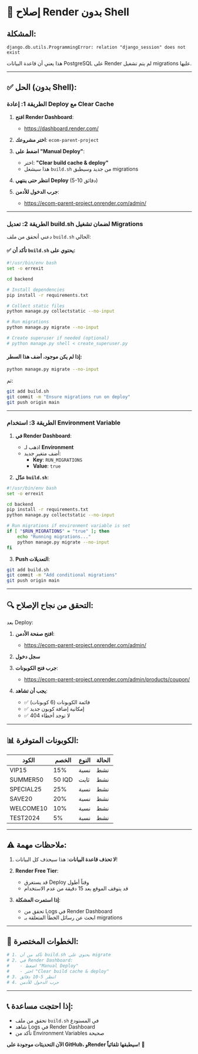 # 🔧 إصلاح Render بدون Shell

## المشكلة:
```
django.db.utils.ProgrammingError: relation "django_session" does not exist
```

هذا يعني أن قاعدة البيانات PostgreSQL على Render لم يتم تشغيل migrations عليها.

---

## ✅ الحل (بدون Shell):

### الطريقة 1: إعادة Deploy مع Clear Cache

1. **افتح Render Dashboard**:
   - https://dashboard.render.com/

2. **اختر مشروعك**: `ecom-parent-project`

3. **اضغط على "Manual Deploy"**:
   - اختر: **"Clear build cache & deploy"**
   - هذا سيشغل `build.sh` من جديد وسيطبق migrations

4. **انتظر حتى ينتهي Deploy** (5-10 دقائق)

5. **جرب الدخول للأدمن**:
   - https://ecom-parent-project.onrender.com/admin/

---

### الطريقة 2: تعديل build.sh لضمان تشغيل Migrations

دعني أتحقق من ملف `build.sh` الحالي:

#### ✅ تأكد أن `build.sh` يحتوي على:

```bash
#!/usr/bin/env bash
set -o errexit

cd backend

# Install dependencies
pip install -r requirements.txt

# Collect static files
python manage.py collectstatic --no-input

# Run migrations
python manage.py migrate --no-input

# Create superuser if needed (optional)
# python manage.py shell < create_superuser.py
```

#### إذا لم يكن موجود، أضف هذا السطر:
```bash
python manage.py migrate --no-input
```

ثم:
```bash
git add build.sh
git commit -m "Ensure migrations run on deploy"
git push origin main
```

---

### الطريقة 3: استخدام Environment Variable

1. **في Render Dashboard**:
   - اذهب لـ **Environment**
   - أضف متغير جديد:
     - **Key**: `RUN_MIGRATIONS`
     - **Value**: `true`

2. **عدّل `build.sh`**:
```bash
#!/usr/bin/env bash
set -o errexit

cd backend
pip install -r requirements.txt
python manage.py collectstatic --no-input

# Run migrations if environment variable is set
if [ "$RUN_MIGRATIONS" = "true" ]; then
    echo "Running migrations..."
    python manage.py migrate --no-input
fi
```

3. **Push التعديلات**:
```bash
git add build.sh
git commit -m "Add conditional migrations"
git push origin main
```

---

## 🔍 التحقق من نجاح الإصلاح:

بعد Deploy:

1. **افتح صفحة الأدمن**:
   - https://ecom-parent-project.onrender.com/admin/

2. **سجل دخول**

3. **جرب فتح الكوبونات**:
   - https://ecom-parent-project.onrender.com/admin/products/coupon/

4. **يجب أن تشاهد**:
   - ✅ قائمة الكوبونات (6 كوبونات)
   - ✅ إمكانية إضافة كوبون جديد
   - ✅ لا توجد أخطاء 404

---

## 📊 الكوبونات المتوفرة:

| الكود | الخصم | النوع | الحالة |
|-------|-------|-------|--------|
| VIP15 | 15% | نسبة | نشط |
| SUMMER50 | 50 IQD | ثابت | نشط |
| SPECIAL25 | 25% | نسبة | نشط |
| SAVE20 | 20% | نسبة | نشط |
| WELCOME10 | 10% | نسبة | نشط |
| TEST2024 | 5% | نسبة | نشط |

---

## ⚠️ ملاحظات مهمة:

1. **لا تحذف قاعدة البيانات**: هذا سيحذف كل البيانات!

2. **Render Free Tier**: 
   - قد يستغرق Deploy وقتاً أطول
   - قد يتوقف الموقع بعد 15 دقيقة من عدم الاستخدام

3. **إذا استمرت المشكلة**:
   - تحقق من Logs في Render Dashboard
   - ابحث عن رسائل الخطأ المتعلقة بـ migrations

---

## 🎯 الخطوات المختصرة:

```bash
# 1. تأكد من أن build.sh يحتوي على migrate
# 2. في Render Dashboard:
#    - اضغط "Manual Deploy"
#    - اختر "Clear build cache & deploy"
# 3. انتظر 5-10 دقائق
# 4. جرب الدخول للأدمن
```

---

## 📞 إذا احتجت مساعدة:

- تحقق من ملف `build.sh` في المستودع
- شاهد Logs في Render Dashboard
- تأكد من Environment Variables صحيحة

**الآن التحديثات موجودة على GitHub، وRender سيطبقها تلقائياً!** 🚀